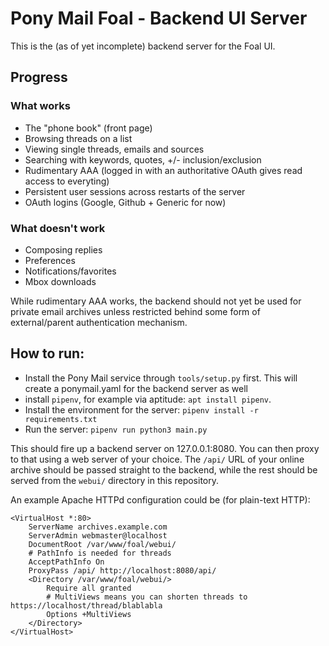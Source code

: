 # Pony Mail Foal - Backend UI Server

This is the (as of yet incomplete) backend server for the Foal UI.

## Progress

### What works
- The "phone book" (front page)
- Browsing threads on a list
- Viewing single threads, emails and sources
- Searching with keywords, quotes, +/- inclusion/exclusion
- Rudimentary AAA (logged in with an authoritative OAuth gives read access to everyting)
- Persistent user sessions across restarts of the server
- OAuth logins (Google, Github + Generic for now)


### What doesn't work
- Composing replies
- Preferences
- Notifications/favorites
- Mbox downloads


While rudimentary AAA works, the backend should not yet be used for private 
email archives unless restricted behind some form of external/parent 
authentication mechanism.



## How to run:
- Install the Pony Mail service through `tools/setup.py` first. 
  This will create a ponymail.yaml for the backend server as well
- install `pipenv`, for example via aptitude: `apt install pipenv`.
- Install the environment for the server: `pipenv install -r requirements.txt`
- Run the server: `pipenv run python3 main.py`

This should fire up a backend server on 127.0.0.1:8080. You can then proxy to 
that using a web server of your choice. The `/api/` URL of your online archive 
should be passed straight to the backend, while the rest should be served from 
the `webui/` directory in this repository.

An example Apache HTTPd configuration could be (for plain-text HTTP):

```
<VirtualHost *:80>
    ServerName archives.example.com        
    ServerAdmin webmaster@localhost
    DocumentRoot /var/www/foal/webui/
    # PathInfo is needed for threads
    AcceptPathInfo On
    ProxyPass /api/ http://localhost:8080/api/
    <Directory /var/www/foal/webui/>
        Require all granted
        # MultiViews means you can shorten threads to https://localhost/thread/blablabla
        Options +MultiViews
    </Directory>
</VirtualHost>
``` 

